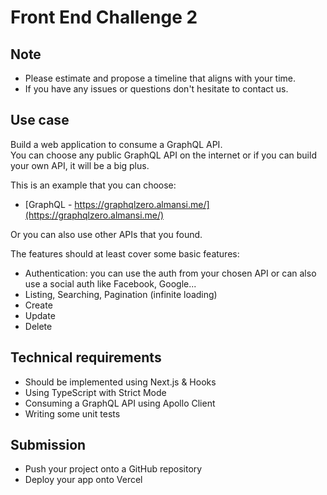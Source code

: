 # Front End Challenge 2

## Note

- Please estimate and propose a timeline that aligns with your time.
- If you have any issues or questions don't hesitate to contact us.

## Use case

Build a web application to consume a GraphQL API.  
You can choose any public GraphQL API on the internet or if you can build your own API, it will be a big plus.

This is an example that you can choose:

- [GraphQL - https://graphqlzero.almansi.me/](https://graphqlzero.almansi.me/)

Or you can also use other APIs that you found.

The features should at least cover some basic features:

- Authentication: you can use the auth from your chosen API or can also use a social auth like Facebook, Google...
- Listing, Searching, Pagination (infinite loading)
- Create
- Update
- Delete

## Technical requirements

- Should be implemented using Next.js & Hooks
- Using TypeScript with Strict Mode
- Consuming a GraphQL API using Apollo Client
- Writing some unit tests

## Submission

- Push your project onto a GitHub repository
- Deploy your app onto Vercel
